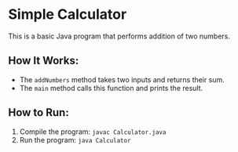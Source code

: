 # Simple Calculator

This is a basic Java program that performs addition of two numbers.

## How It Works:
- The `addNumbers` method takes two inputs and returns their sum.
- The `main` method calls this function and prints the result.

## How to Run:
1. Compile the program: `javac Calculator.java`
2. Run the program: `java Calculator`
